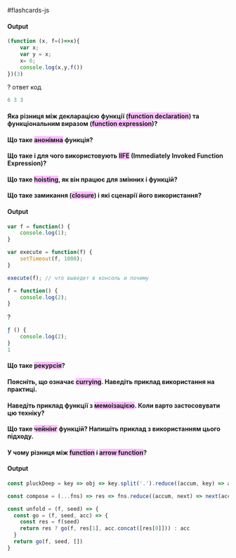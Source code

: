 #flashcards-js 
#### Output
``` js
(function (x, f=()=>x){
    var x;
    var y = x;
    x= 6;
    console.log(x,y,f())
})(3)
```
?
ответ код
``` js
6 3 3
```

#### Яка різниця між декларацією функції (<span style="background:#fdbfff">function declaration</span>) та функціональним виразом (<span style="background:#fdbfff">function expression</span>)?

#### Що таке <span style="background:#fdbfff">анонімна</span> функція?

#### Що таке і для чого використовують <span style="background:#fdbfff">IIFE</span> (Immediately Invoked Function Expression)?

#### Що таке <span style="background:#fdbfff">hoisting</span>, як він працює для змінних і функцій?

#### Що таке замикання (<span style="background:#fdbfff">closure</span>) і які сценарії його використання?

#### Output
``` js
var f = function() {
	console.log(1);
}

var execute = function(f) {
	setTimeout(f, 1000);
}

execute(f); // что выведет в консоль и почему

f = function() {
	console.log(2);
}
```
?
``` js
ƒ () {
	console.log(2);
}
1
```


#### Що таке <span style="background:#fdbfff">рекурсія</span>?

#### Поясніть, що означає <span style="background:#fdbfff">currying</span>. Наведіть приклад використання на практиці.

#### Наведіть приклад функції з <span style="background:#fdbfff">мемоізацією</span>. Коли варто застосовувати цю техніку?

#### Що таке <span style="background:#fdbfff">чейнінг</span> функцій? Напишіть приклад з використанням цього підходу.

#### У чому різниця між <span style="background:#fdbfff">function</span> і <span style="background:#fdbfff">arrow function</span>? 

#### Output
``` js
const pluckDeep = key => obj => key.split('.').reduce((accum, key) => accum[key], obj)

const compose = (...fns) => res => fns.reduce((accum, next) => next(accum), res)

const unfold = (f, seed) => {
  const go = (f, seed, acc) => {
    const res = f(seed)
    return res ? go(f, res[1], acc.concat([res[0]])) : acc
  }
  return go(f, seed, [])
}
```